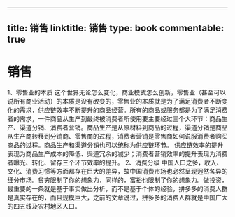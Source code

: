 
---
title: 销售
linktitle: 销售
type: book
commentable: true
---

# 销售

1、零售业的本质
这个世界无论怎么变化，商业模式怎么创新，零售业（甚至可以说所有商业活动）的本质是没有改变的，零售业的本质就是为了满足消费者不断变化的需求，供应链效率不断提升的商品经营。所有的商品或服务都是为了满足消费者的需求，一件商品从生产到最终被消费者所使用要主要经过三个大环节：商品生产、渠道分销、消费者营销。商品生产是从原材料到商品的过程，渠道分销是商品从生产商转移到分销商、零售商的过程，消费者营销是零售商如何说服消费者购买商品的过程。商品生产和渠道分销也可以统称为供应链环节。
供应链效率的提升表现为商品生产成本的降低、渠道冗余的减少；消费者营销效率的提升表现为消费者曝光、转化、留存三个环节效率的提升。
2、消费分级
中国人口之多，收入、文化、消费习惯等方面都存在巨大的差异，故中国消费市场也必然呈现迥然各异的细分市场。贫穷限制了你的想象力，同样的，富裕也限制了你的想象力。做投资，最重要的一条就是基于事实做出分析，而不是基于个体的经验，拼多多的消费人群是真实存在的，而且规模巨大，之前的文章说过，拼多多的消费人群就是中国广大的四五线及农村地区人口。

    